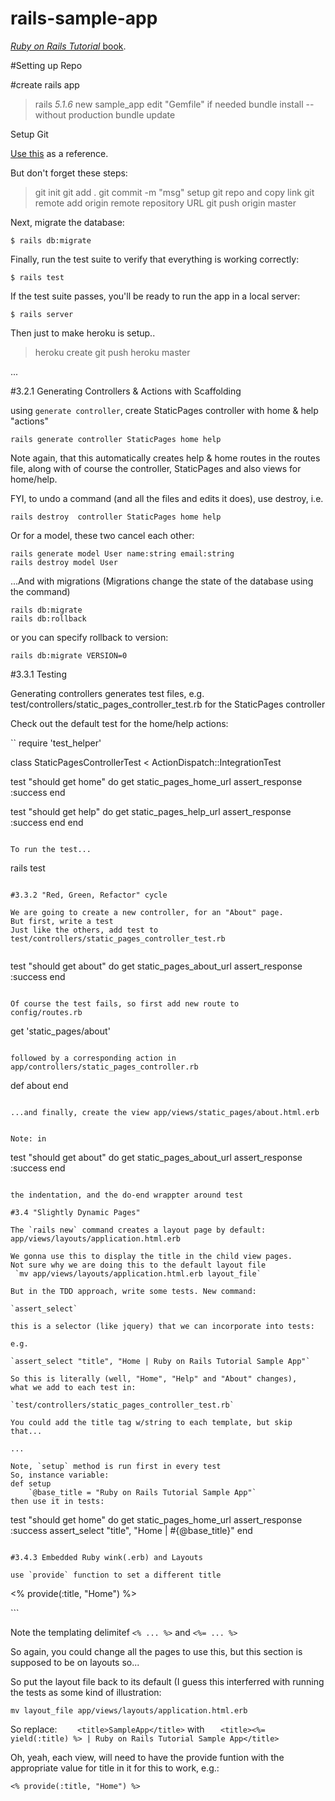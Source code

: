 # rails-sample-app

[*Ruby on Rails Tutorial* book](http://www.railstutorial.org/book).

#Setting up Repo

#create rails app
>rails _5.1.6_ new sample_app
edit "Gemfile" if needed
>bundle install --without production
>bundle update

Setup Git

[Use this](https://help.github.com/articles/adding-an-existing-project-to-github-using-the-command-line/)
as a reference. 

But don't forget these steps: 

>git init
>git add . 
>git commit -m "msg"
setup git repo and copy link
>git remote add origin remote repository URL
>git push origin master

Next, migrate the database:

```
$ rails db:migrate
```

Finally, run the test suite to verify that everything is working correctly:

```
$ rails test
```

If the test suite passes, you'll be ready to run the app in a local server:

```
$ rails server
```

Then just to make heroku is setup..

>heroku create
>git push heroku master

...

#3.2.1 Generating Controllers & Actions with Scaffolding

using `generate controller`, create StaticPages controller with home & help "actions"
```
rails generate controller StaticPages home help
```

Note again, that this automatically creates help & home routes in the routes file, 
along with of course the controller, StaticPages and also views for home/help. 

FYI, to undo a command (and all the files and edits it does), use destroy, i.e.
```
rails destroy  controller StaticPages home help
```

Or for a model, these two cancel each other: 

```
rails generate model User name:string email:string
rails destroy model User
```

...And with migrations (Migrations change the state of the database using the command)
```
rails db:migrate
rails db:rollback
```
or you can specify rollback to version: 
```
rails db:migrate VERSION=0
```

#3.3.1 Testing

Generating controllers generates test files, e.g.
test/controllers/static_pages_controller_test.rb
for the StaticPages controller

Check out the default test for the home/help actions: 

``
require 'test_helper'

class StaticPagesControllerTest < ActionDispatch::IntegrationTest

  test "should get home" do
    get static_pages_home_url
    assert_response :success
  end

  test "should get help" do
    get static_pages_help_url
    assert_response :success
  end
end
```

To run the test...
```
rails test
```

#3.3.2 "Red, Green, Refactor" cycle

We are going to create a new controller, for an "About" page. 
But first, write a test
Just like the others, add test to test/controllers/static_pages_controller_test.rb


```
  test "should get about" do
    get static_pages_about_url
    assert_response :success
  end
```

Of course the test fails, so first add new route to 
config/routes.rb

```
get  'static_pages/about'
```

followed by a corresponding action in app/controllers/static_pages_controller.rb
```
  def about
  end
```

...and finally, create the view app/views/static_pages/about.html.erb


Note: in 
```
  test "should get about" do
	get static_pages_about_url
	assert_response :success
  end
```

the indentation, and the do-end wrappter around test

#3.4 "Slightly Dynamic Pages" 

The `rails new` command creates a layout page by default: 
app/views/layouts/application.html.erb

We gonna use this to display the title in the child view pages. 
Not sure why we are doing this to the default layout file
 `mv app/views/layouts/application.html.erb layout_file`

But in the TDD approach, write some tests. New command: 

`assert_select` 

this is a selector (like jquery) that we can incorporate into tests: 

e.g. 

`assert_select "title", "Home | Ruby on Rails Tutorial Sample App"`

So this is literally (well, "Home", "Help" and "About" changes), 
what we add to each test in: 

`test/controllers/static_pages_controller_test.rb`

You could add the title tag w/string to each template, but skip that...

...

Note, `setup` method is run first in every test
So, instance variable: 
def setup
    `@base_title = "Ruby on Rails Tutorial Sample App"`
then use it in tests: 

```
  test "should get home" do
    get static_pages_home_url
    assert_response :success
    assert_select "title", "Home | #{@base_title}"
  end
```

#3.4.3 Embedded Ruby wink(.erb) and Layouts

use `provide` function to set a different title

```
<% provide(:title, "Home") %>
<!DOCTYPE html>
<html>
  <head>
    <title><%= yield(:title) %> | Ruby on Rails Tutorial Sample App</title>
  </head>
```  

Note the templating delimitef `<% ... %>`
and `<%= ... %>`

So again, you could change all the pages to use this, but this section is supposed
to be on layouts so...


So put the layout file back to its default (I guess this interferred with running the 
tests as some kind of illustration: 

`mv layout_file app/views/layouts/application.html.erb`

So replace: 
`    <title>SampleApp</title>`
with 
`	<title><%= yield(:title) %> | Ruby on Rails Tutorial Sample App</title>`
	
Oh, yeah, each view, will need to have the provide funtion with the appropriate 
value for title in it for this to work, e.g.: 

```<% provide(:title, "Home") %>```
	



